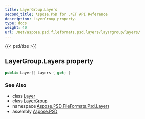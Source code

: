 ```yaml
---
title: LayerGroup.Layers
second_title: Aspose.PSD for .NET API Reference
description: LayerGroup property. 
type: docs
weight: 40
url: /net/aspose.psd.fileformats.psd.layers/layergroup/layers/
---
```

{{< psd/tize >}}
## LayerGroup.Layers property

```csharp
public Layer[] Layers { get; }
```

### See Also

* class [Layer](../../layer/)
* class [LayerGroup](../)
* namespace [Aspose.PSD.FileFormats.Psd.Layers](../../layergroup/)
* assembly [Aspose.PSD](../../../)


